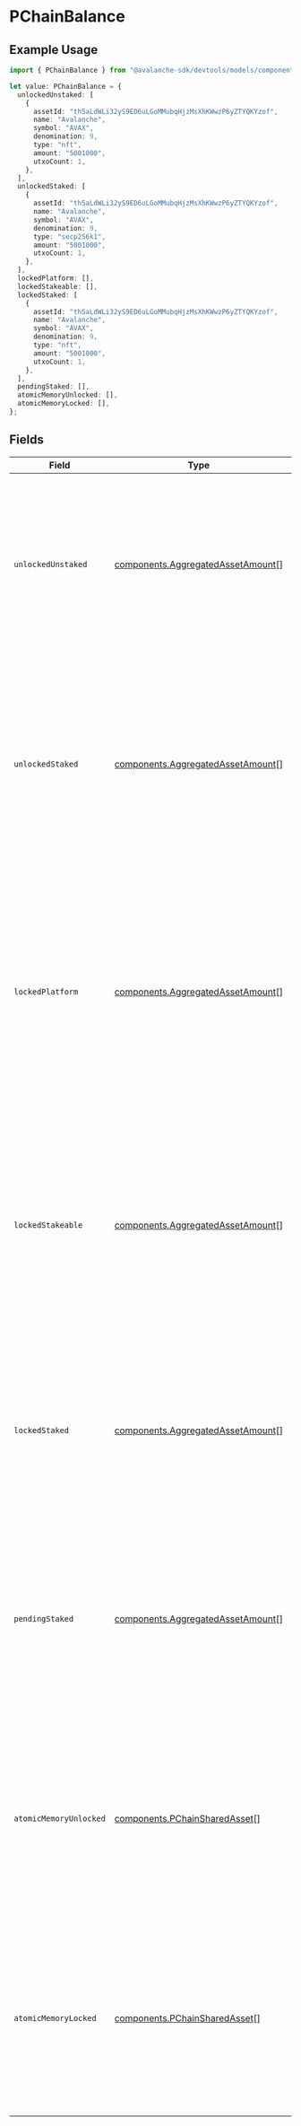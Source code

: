 # PChainBalance

## Example Usage

```typescript
import { PChainBalance } from "@avalanche-sdk/devtools/models/components";

let value: PChainBalance = {
  unlockedUnstaked: [
    {
      assetId: "th5aLdWLi32yS9ED6uLGoMMubqHjzMsXhKWwzP6yZTYQKYzof",
      name: "Avalanche",
      symbol: "AVAX",
      denomination: 9,
      type: "nft",
      amount: "5001000",
      utxoCount: 1,
    },
  ],
  unlockedStaked: [
    {
      assetId: "th5aLdWLi32yS9ED6uLGoMMubqHjzMsXhKWwzP6yZTYQKYzof",
      name: "Avalanche",
      symbol: "AVAX",
      denomination: 9,
      type: "secp256k1",
      amount: "5001000",
      utxoCount: 1,
    },
  ],
  lockedPlatform: [],
  lockedStakeable: [],
  lockedStaked: [
    {
      assetId: "th5aLdWLi32yS9ED6uLGoMMubqHjzMsXhKWwzP6yZTYQKYzof",
      name: "Avalanche",
      symbol: "AVAX",
      denomination: 9,
      type: "nft",
      amount: "5001000",
      utxoCount: 1,
    },
  ],
  pendingStaked: [],
  atomicMemoryUnlocked: [],
  atomicMemoryLocked: [],
};
```

## Fields

| Field                                                                                                                                                                                                                                 | Type                                                                                                                                                                                                                                  | Required                                                                                                                                                                                                                              | Description                                                                                                                                                                                                                           |
| ------------------------------------------------------------------------------------------------------------------------------------------------------------------------------------------------------------------------------------- | ------------------------------------------------------------------------------------------------------------------------------------------------------------------------------------------------------------------------------------- | ------------------------------------------------------------------------------------------------------------------------------------------------------------------------------------------------------------------------------------- | ------------------------------------------------------------------------------------------------------------------------------------------------------------------------------------------------------------------------------------- |
| `unlockedUnstaked`                                                                                                                                                                                                                    | [components.AggregatedAssetAmount](../../models/components/aggregatedassetamount.md)[]                                                                                                                                                | :heavy_check_mark:                                                                                                                                                                                                                    | A list of objects containing P-chain Asset basic info, amount,  and utxo count of that Asset ID.  Denotes the amount of unstaked Avax that is consumable by any transaction.                                                          |
| `unlockedStaked`                                                                                                                                                                                                                      | [components.AggregatedAssetAmount](../../models/components/aggregatedassetamount.md)[]                                                                                                                                                | :heavy_check_mark:                                                                                                                                                                                                                    | A list of objects containing P-chain Asset basic info, amount,  and utxo count of that Asset ID.  Denotes the amount of staked Avax that is consumable by any transaction when the staking period ends.                               |
| `lockedPlatform`                                                                                                                                                                                                                      | [components.AggregatedAssetAmount](../../models/components/aggregatedassetamount.md)[]                                                                                                                                                | :heavy_check_mark:                                                                                                                                                                                                                    | A list of objects containing P-chain Asset basic info, amount,  and utxo count of that Asset ID.  Denotes the amount of unstaked Avax that is locked at the platform level and not consumable by any transaction at the current time. |
| `lockedStakeable`                                                                                                                                                                                                                     | [components.AggregatedAssetAmount](../../models/components/aggregatedassetamount.md)[]                                                                                                                                                | :heavy_check_mark:                                                                                                                                                                                                                    | A list of objects containing P-chain Asset basic info, amount,  and utxo count of that Asset ID.  Denotes the amount of unstaked Avax that is locked at the platform level and only consumeable for staking transactions.             |
| `lockedStaked`                                                                                                                                                                                                                        | [components.AggregatedAssetAmount](../../models/components/aggregatedassetamount.md)[]                                                                                                                                                | :heavy_check_mark:                                                                                                                                                                                                                    | A list of objects containing P-chain Asset basic info, amount,  and utxo count of that Asset ID.  Denotes the amount of staked Avax that will be locked when the staking period ends.                                                 |
| `pendingStaked`                                                                                                                                                                                                                       | [components.AggregatedAssetAmount](../../models/components/aggregatedassetamount.md)[]                                                                                                                                                | :heavy_check_mark:                                                                                                                                                                                                                    | A list of objects containing P-chain Asset basic info, amount,  and utxo count of that Asset ID.  Denotes the amount of staked Avax whose staking period has not yet started.                                                         |
| `atomicMemoryUnlocked`                                                                                                                                                                                                                | [components.PChainSharedAsset](../../models/components/pchainsharedasset.md)[]                                                                                                                                                        | :heavy_check_mark:                                                                                                                                                                                                                    | A list of objects containing P-chain Asset basic info, amount and utxo count of that Asset ID. Denotes the amount of unlocked Avax in the atomic memory between P-Chain and other chain.                                              |
| `atomicMemoryLocked`                                                                                                                                                                                                                  | [components.PChainSharedAsset](../../models/components/pchainsharedasset.md)[]                                                                                                                                                        | :heavy_check_mark:                                                                                                                                                                                                                    | A list of objects containing P-chain Asset basic info, amount and utxo count of that Asset ID. Denotes the amount of locked Avax in the atomic memory between P-Chain and other chain.                                                |